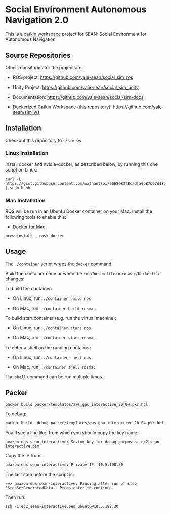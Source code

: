 # Social Environment Autonomous Navigation 2.0

This is a [catkin workspace](http://wiki.ros.org/catkin/workspaces) project for SEAN: Social Environment for Autonomous Navigation

## Source Repositories

Other repositories for the project are:

  - ROS project: https://github.com/yale-sean/social_sim_ros

  - Unity Project: https://github.com/yale-sean/social_sim_unity

  - Documentation: https://github.com/yale-sean/social-sim-docs

  - Dockerized Catkin Workspace (this repository): https://github.com/yale-sean/sim_ws
  
## Installation

Checkout this repository to `~/sim_ws`

### Linux Installation

Install docker and nvidia-docker, as described below, by running this one script on Linux:

```
curl -L https://gist.githubusercontent.com/nathantsoi/e668e83f8cadfa0b87b67d18cc965bd3/raw/setup_docker.sh | sudo bash
```

### Mac Installation

ROS will be run in an Ubuntu Docker container on your Mac. Install the following tools to enable this:

- [Docker for Mac](https://docs.docker.com/docker-for-mac/install/)

```
brew install --cask docker
```

## Usage

The `./container` script wraps the `docker` command.

Build the container once or when the `ros/Dockerfile` or `rosmac/Dockerfile` changes:

To build the container:

 - On Linux, run: `./container build ros`

 - On Mac, run: `./container build rosmac`

To build start container (e.g. run the virtual machine):

 - On Linux, run: `./container start ros`

 - On Mac, run: `./container start rosmac`

To enter a shell on the running container:

 - On Linux, run: `./container shell ros`

 - On Mac, run: `./container shell rosmac`

The `shell` command can be run multiple times.

## Packer

```
packer build packer/templates/aws_gpu_interactive_20_04.pkr.hcl
```

To debug:

```
packer build -debug packer/templates/aws_gpu_interactive_20_04.pkr.hcl
```

You'll see a line like, from which you should copy the key name:

```
amazon-ebs.sean-interactive: Saving key for debug purposes: ec2_sean-interactive.pem
```

Copy the IP from:

```
amazon-ebs.sean-interactive: Private IP: 10.5.198.30
```

The last step before the script is:
```
==> amazon-ebs.sean-interactive: Pausing after run of step 'StepSetGeneratedData'. Press enter to continue.
```

Then run:

```
ssh -i ec2_sean-interactive.pem ubuntu@10.5.198.30
```
